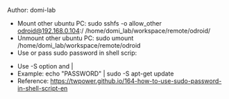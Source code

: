 Author: domi-lab

- Mount other ubuntu PC:  sudo sshfs -o allow_other odroid@192.168.0.104:/ /home/domi_lab/workspace/remote/odroid/
- Unmount other ubuntu PC: sudo umount /home/domi_lab/workspace/remote/odroid
- Use or pass sudo password in shell scrip: 
+ Use -S option and |
+ Example: echo "PASSWORD" | sudo -S apt-get update
+ Reference: https://twpower.github.io/164-how-to-use-sudo-password-in-shell-script-en
